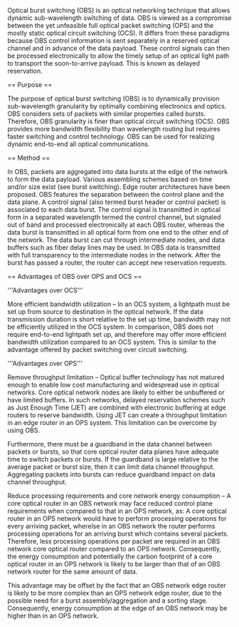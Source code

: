 Optical burst switching (OBS) is an optical networking technique that allows dynamic sub-wavelength switching of data. OBS is viewed as a compromise between the yet unfeasible full optical packet switching (OPS) and the mostly static optical circuit switching (OCS). It differs from these paradigms because OBS control information is sent separately in a reserved optical channel and in advance of the data payload. These control signals can then be processed electronically to allow the timely setup of an optical light path to transport the soon-to-arrive payload. This is known as delayed reservation.


== Purpose ==

The purpose of optical burst switching (OBS) is to dynamically provision sub-wavelength granularity by optimally combining electronics and optics. OBS considers sets of packets with similar properties called bursts. Therefore, OBS granularity is finer than optical circuit switching (OCS). OBS provides more bandwidth flexibility than wavelength routing but requires faster switching and control technology. OBS can be used for realizing dynamic end-to-end all optical communications.



== Method ==

In OBS, packets are aggregated into data bursts at the edge of the network to form the data payload. Various assembling schemes based on time and/or size exist (see burst switching). Edge router architectures have been proposed. OBS features the separation between the control plane and the data plane. A control signal (also termed burst header or control packet) is associated to each data burst. The control signal is transmitted in optical form in a separated wavelength termed the control channel, but signaled out of band and processed electronically at each OBS router, whereas the data burst is transmitted in all optical form from one end to the other end of the network. The data burst can cut through intermediate nodes, and data buffers such as fiber delay lines may be used. In OBS data is transmitted with full transparency to the intermediate nodes in the network. After the burst has passed a router, the router can accept new reservation requests.




== Advantages of OBS over OPS and OCS ==

'''Advantages over OCS'''

More efficient bandwidth utilization – In an OCS system, a lightpath must be set up from source to destination in the optical network. If the data transmission duration is short relative to the set up time, bandwidth may not be efficiently utilized in the OCS system. In comparison, OBS does not require end-to-end lightpath set up, and therefore may offer more efficient bandwidth utilization compared to an OCS system. This is similar to the advantage offered by packet switching over circuit switching.


'''Advantages over OPS'''

Remove throughput limitation – Optical buffer technology has not matured enough to enable low cost manufacturing and widespread use in optical networks. Core optical network nodes are likely to either be unbuffered or have limited buffers. In such networks, delayed reservation schemes such as Just Enough Time (JET) are combined with electronic buffering at edge routers to reserve bandwidth. Using JET can create a throughput limitation in an edge router in an OPS system. This limitation can be overcome by using OBS.

Furthermore, there must be a guardband in the data channel between packets or bursts, so that core optical router data planes have adequate time to switch packets or bursts. If the guardband is large relative to the average packet or burst size, then it can limit data channel throughput. Aggregating packets into bursts can reduce guardband impact on data channel throughput.

Reduce processing requirements and core network energy consumption – A core optical router in an OBS network may face reduced control plane requirements when compared to that in an OPS network, as: A core optical router in an OPS network would have to perform processing operations for every arriving packet, wherelse in an OBS network the router performs processing operations for an arriving burst which contains several packets. Therefore, less processing operations per packet are required in an OBS network core optical router compared to an OPS network. Consequently, the energy consumption and potentially the carbon footprint of a core optical router in an OPS network is likely to be larger than that of an OBS network router for the same amount of data.

This advantage may be offset by the fact that an OBS network edge router is likely to be more complex than an OPS network edge router, due to the possible need for a burst assembly/aggregation and a sorting stage. Consequently, energy consumption at the edge of an OBS network may be higher than in an OPS network.
